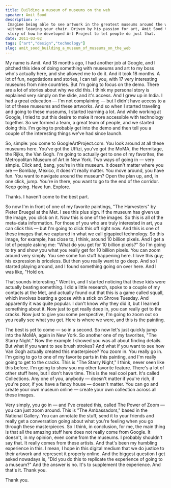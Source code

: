 ```yaml
---
title: Building a museum of museums on the web
speaker: Amit Sood
description: >-
 Imagine being able to see artwork in the greatest museums around the world
 without leaving your chair. Driven by his passion for art, Amit Sood tells the
 story of how he developed Art Project to let people do just that.
date: 2011-03-02
tags: ["art","design","technology"]
slug: amit_sood_building_a_museum_of_museums_on_the_web
---
```


My name is Amit. And 18 months ago, I had another job at Google, and I pitched this idea
of doing something with museums and art to my boss who's actually here, and she allowed me
to do it. And it took 18 months. A lot of fun, negotiations and stories, I can tell you,
with 17 very interesting museums from nine countries. But I'm going to focus on the demo.
There are a lot of stories about why we did this. I think my personal story is explained
very simply on the slide, and it's access. And I grew up in India. I had a great education
— I'm not complaining — but I didn't have access to a lot of these museums and these
artworks. And so when I started traveling and going to these museums, I started learning a
lot. And while working at Google, I tried to put this desire to make it more accessible
with technology together. So we formed a team, a great team of people, and we started
doing this. I'm going to probably get into the demo and then tell you a couple of the
interesting things we've had since launch.

So, simple: you come to GoogleArtProject.com. You look around at all these museums here.
You've got the Uffizi, you've got the MoMA, the Hermitage, the Rijks, the Van Gogh. I'm
going to actually get to one of my favorites, the Metropolitan Museum of Art in New York.
Two ways of going in — very simple. Click and, bang, you're in this museum. It doesn't
matter where you are — Bombay, Mexico, it doesn't really matter. You move around, you have
fun. You want to navigate around the museum? Open the plan up, and, in one click, jump.
You're in there, you want to go to the end of the corridor. Keep going. Have fun.
Explore.

Thanks. I haven't come to the best part.

So now I'm in front of one of my favorite paintings, "The Harvesters" by Pieter Bruegel at
the Met. I see this plus sign. If the museum has given us the image, you click on it. Now
this is one of the images. So this is all of the meta-data information. For those of you
who are truly interested in art, you can click this — but I'm going to click this off
right now. And this is one of these images that we captured in what we call gigapixel
technology. So this image, for example, has close to, I think, around 10 billion pixels.
And I get a lot of people asking me: "What do you get for 10 billion pixels?" So I'm going
to try and show you what you really get for 10 billion pixels. You can zoom around very
simply. You see some fun stuff happening here. I love this guy; his expression is
priceless. But then you really want to go deep. And so I started playing around, and I
found something going on over here. And I was like, "Hold on.

That sounds interesting." Went in, and I started noticing that these kids were actually
beating something. I did a little research, spoke to a couple of my contacts at the Met,
and actually found out that this is a game called squall, which involves beating a goose
with a stick on Shrove Tuesday. And apparently it was quite popular. I don't know why they
did it, but I learned something about it. Now just to get really deep in, you can really
get to the cracks. Now just to give you some perspective, I'm going to zoom out so you
really see what you get. Here is where we were, and this is the painting.

The best is yet to come — so in a second. So now let's just quickly jump into the MoMA,
again in New York. So another one of my favorites, "The Starry Night." Now the example I
showed you was all about finding details. But what if you want to see brush strokes? And
what if you want to see how Van Gogh actually created this masterpiece? You zoom in. You
really go in. I'm going to go to one of my favorite parts in this painting, and I'm really
going to get to the cracks. This is "The Starry Night," I think, never seen like this
before. I'm going to show you my other favorite feature. There's a lot of other stuff here,
but I don't have time. This is the real cool part. It's called Collections. Any one of
you, anybody — doesn't matter if you're rich, if you're poor, if you have a fancy house —
doesn't matter. You can go and create your own museum online — create your own collection
across all these images.

Very simply, you go in — and I've created this, called The Power of Zoom — you can just
zoom around. This is "The Ambassadors," based in the National Gallery. You can annotate
the stuff, send it to your friends and really get a conversation going about what you're
feeling when you go through these masterpieces. So I think, in conclusion, for me, the main
thing is that all the amazing stuff here does not really come from Google. It doesn't, in
my opinion, even come from the museums. I probably shouldn't say that. It really comes
from these artists. And that's been my humbling experience in this. I mean, I hope in this
digital medium that we do justice to their artwork and represent it properly online. And
the biggest question I get asked nowadays is, "Did you do this to replicate the experience
of going to a museum?" And the answer is no. It's to supplement the experience. And that's
it. Thank you.

Thank you.

<!--
ad_duration=3.33
comment_count=126
event="TED2011"
external_start_time=0
intro_duration=11.82
is_subtitle_required="False"
is_talk_featured="True"
language="en"
language_swap="False"
native_language="en"
number_of_related_talks=6
number_of_speakers=1
number_of_subtitled_videos=38
number_of_tags=3
number_of_talk_download_languages=39
number_of_talk_more_resources=0
number_of_talk_recommendations=0
number_of_talks_take_actions=0
post_ad_duration=0.83
published_timestamp="2011-05-12 15:48:00"
recording_date="2011-03-02"
speaker_description="Technologist"
speaker_is_published=1
speaker_name="Amit Sood"
talk_name="Building a museum of museums on the web"
talks_tags=["art","design","technology"]
url_audio="https://download.ted.com/talks/AmitSood_2011.mp3?apikey=acme-roadrunner"
url_photo_speaker="https://pe.tedcdn.com/images/ted/972f69d9837a86bd9eb338e52a4fea346d5b8814_254x191.jpg"
url_photo_talk="https://pe.tedcdn.com/images/ted/8fd3b09ba1c33ae535853952a86d240ea327ae2f_800x600.jpg"
url_webpage="https://www.ted.com/talks/amit_sood_building_a_museum_of_museums_on_the_web"
video_type_name="TED Stage Talk"
-->
